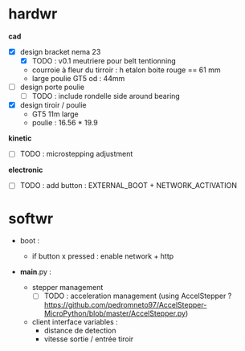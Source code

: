 # hardwr
**cad**
- [x] design bracket nema 23
  - [x] TODO : v0.1 meutriere pour belt tentionning 
  - courroie à fleur du tirroir : h etalon boite rouge == 61 mm
  - large poulie GT5 od : 44mm
- [ ] design porte poulie
  - [ ] TODO : include rondelle side around bearing
- [x] design tiroir / poulie
  - GT5 11m large
  - poulie : 16.56 * 19.9
    
**kinetic**
- [ ] TODO : microstepping adjustment

**electronic**
- [ ] TODO : add button : EXTERNAL_BOOT + NETWORK_ACTIVATION 


# softwr
- boot :
  - if button x pressed : enable network + http

- __main__.py :
  - stepper management
    - [ ] TODO : acceleration management (using AccelStepper ? https://github.com/pedromneto97/AccelStepper-MicroPython/blob/master/AccelStepper.py)

  - client interface variables :
    - distance de detection
    - vitesse sortie / entrée tiroir
